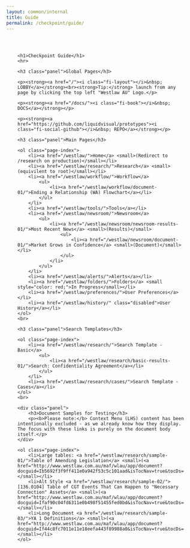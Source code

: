 ```yaml
---
layout: common/internal
title: Guide
permalink: /checkpoint/guide/
---
```


<!--- This child document initializes the page in Jekyll. -->

<style>
    ul, ol {
        margin-bottom: 15px;
        font-size: 14px;
    }

    ul {
        list-style: none;
    }

    ol > li {
        margin-bottom: 15px;
    }

    .lv-content-block {
        padding: 30px;
    }

    .page-index > li > a {
        font-weight: bold;
    }

    .disabled {
        color: #ddd;
        font-weight: normal !important;
    }

    .panel p {
        margin-bottom: 0;
        font-size: 14px;
        color: grey;
    }
</style>

<div class="lv-content-block">

    <h1>Checkpoint Guide</h1>
    <hr>

    <h3 class="panel">Global Pages</h3>

    <p><strong><a href="/"><i class="fi-layout"></i>&nbsp; LOBBY</a></strong><br><strong>Tip:</strong> launch from any page by clicking the top left "Westlaw AU" Logo.</p>

    <p><strong><a href="/docs/"><i class="fi-book"></i>&nbsp; DOCS</a></strong></p>

    <p><strong><a href="https://github.com/liquidvisual/prototypes"><i class="fi-social-github"></i>&nbsp; REPO</a></strong></p>

    <h3 class="panel">Main Pages</h3>

    <ol class="page-index">
        <li><a href="/westlaw/">Home</a> <small>(Redirect to /research on production)</small></li>
        <li><a href="/westlaw/research/">Research</a> <small>(equivilent to root)</small></li>
        <li><a href="/westlaw/workflow/">Workflow</a>
            <ul>
                <li><a href="/westlaw/workflow/document-01/">Ending a Relationship (WA) Flowchart</a></li>
            </ul>
        </li>
        <li><a href="/westlaw/tools/">Tools</a></li>
        <li><a href="/westlaw/newsroom/">Newsroom</a>
            <ul>
                <li><a href="/westlaw/newsroom/newsroom-results-01/">Most Recent News</a> <small>(Results)</small>
                    <ul>
                        <li><a href="/westlaw/newsroom/document-01/">Market Grows in Confidence</a> <small>(Document)</small></li>
                    </ul>
                </li>
            </ul>
        </li>
        <li><a href="/westlaw/alerts/">Alerts</a></li>
        <li><a href="/westlaw/folders/">Folders</a> <small style="color: red;">In Progress</small></li>
        <li><a href="/westlaw/preferences/">User Preferences</a></li>
        <li><a href="/westlaw/history/" class="disabled">User History</a></li>
    </ol>
    <br>

    <h3 class="panel">Search Templates</h3>

    <ol class="page-index">
        <li><a href="/westlaw/research/">Search Template - Basic</a>
            <ul>
                <li><a href="/westlaw/research/basic-results-01/">Search: Confidentiality Agreement</a></li>
            </ul>
        </li>
        <li><a href="/westlaw/research/cases/">Search Template - Cases</a></li>
    </ol>
    <br>

    <div class="panel">
        <h3>Document Samples for Testing</h3>
        <p><b>Please note:</b> Context Menu (LHS) content has been intentionally excluded - as we already know how they display. The focus with these links is purely on the document body itself.</p>
    </div>

    <ol class="page-index">
        <li>Large tables: <a href="/westlaw/research/sample-01/">Table of Amending Legislation</a> <small>(<a href="http://www.westlaw.com.au/maf/wlau/app/document?docguid=Ib5692f3f9ff411e0a942f53c5c101aad&isTocNav=true&tocDs=AUNZ_AU_LEGCOMM_TOC&startChunk=1&endChunk=1">Original</a>)</small></li>
        <li>Alt Style <a href="/westlaw/research/sample-02/">[136.0104] Table of CGT Events That Can Happen to "Necessary Connection" Assets</a> <small>(<a href="http://www.westlaw.com.au/maf/wlau/app/document?docguid=Ifaf90c04fd6311e0b498f51455fed0bd&isTocNav=true&tocDs=AUNZ_AU_LEGCOMM_TOC&startChunk=1&endChunk=1">Original</a>)</small></li>
        <li>Long Document <a href="/westlaw/research/sample-03/">YA 1 Definitions</a> <small>(<a href="http://www.westlaw.com.au/maf/wlau/app/document?docguid=If44c8fc7011e11e18eefa443f89988a0&isTocNav=true&tocDs=AUNZ_NZ_LEGCOMM_TOC&startChunk=1&endChunk=1">Original</a>)</small></li>
    </ol>

</div>